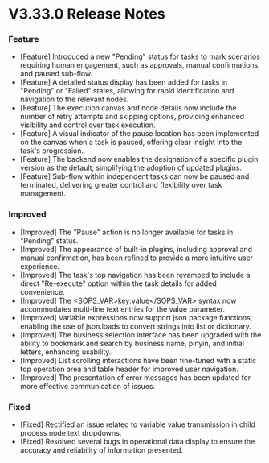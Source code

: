 # V3.33.0 Release Notes

### Feature

- [Feature] Introduced a new "Pending" status for tasks to mark scenarios requiring human engagement, such as approvals, manual confirmations, and paused sub-flow.
- [Feature] A detailed status display has been added for tasks in "Pending" or "Failed" states, allowing for rapid identification and navigation to the relevant nodes.
- [Feature] The execution canvas and node details now include the number of retry attempts and skipping options, providing enhanced visibility and control over task execution.
- [Feature] A visual indicator of the pause location has been implemented on the canvas when a task is paused, offering clear insight into the task's progression.
- [Feature] The backend now enables the designation of a specific plugin version as the default, simplifying the adoption of updated plugins.
- [Feature] Sub-flow within independent tasks can now be paused and terminated, delivering greater control and flexibility over task management.


### Improved
- [Improved] The "Pause" action is no longer available for tasks in "Pending" status.
- [Improved] The appearance of built-in plugins, including approval and manual confirmation, has been refined to provide a more intuitive user experience.
- [Improved] The task's top navigation has been revamped to include a direct "Re-execute" option within the task details for added convenience.
- [Improved] The <SOPS_VAR>key:value</SOPS_VAR> syntax now accommodates multi-line text entries for the value parameter.
- [Improved] Variable expressions now support json package functions, enabling the use of json.loads to convert strings into list or dictionary.
- [Improved] The business selection interface has been upgraded with the ability to bookmark and search by business name, pinyin, and initial letters, enhancing usability.
- [Improved] List scrolling interactions have been fine-tuned with a static top operation area and table header for improved user navigation.
- [Improved] The presentation of error messages has been updated for more effective communication of issues.

### Fixed
- [Fixed] Rectified an issue related to variable value transmission in child process node text dropdowns.
- [Fixed] Resolved several bugs in operational data display to ensure the accuracy and reliability of information presented.
